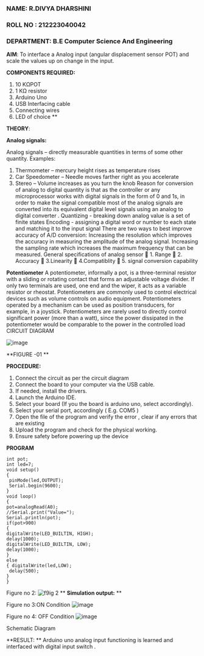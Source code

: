 ###  NAME: R.DIVYA DHARSHINI
###  ROLL NO : 212223040042
###  DEPARTMENT: B.E Computer Science And Engineering

**AIM**:  To interface a Analog  input (angular displacement sensor POT) and scale the values up on change in the input.


**COMPONENTS REQUIRED:**
1.	10 KΩPOT
2.	1 KΩ resistor 
3.	Arduino Uno 
4.	USB Interfacing cable 
5.	Connecting wires 
6.	LED of choice 
**


**THEORY**: 

**Analog signals:**

Analog signals – directly measurable quantities in terms of some other quantity.
Examples:
1. Thermometer – mercury height rises as temperature rises
2. Car Speedometer – Needle moves farther right as you accelerate
3. Stereo – Volume increases as you turn the knob
Reason for conversion of analog to digital quantity is that as the controller or any microprocessor works with digital signals in the form of 0 and 1s, in order to make the signal compatible  most of the analog signals are converted into its equivalent digital level signals using an analog to digital converter .
Quantizing - breaking down analog value is a set of finite states
Encoding - assigning a digital word or number to each state and matching it to the input signal
 There are two ways to best improve accuracy of A/D conversion:
Increasing the resolution which improves the accuracy in measuring the amplitude of the analog signal.
Increasing the sampling rate which increases the maximum frequency that can be measured.
General specifications of analog sensor
	1. Range
	2. Accuracy
	3.Linearity
	4.Compatiblity
	5. signal conversion capability

**Potentiometer**
A potentiometer, informally a pot, is a three-terminal resistor with a sliding or rotating contact that forms an adjustable voltage divider. If only two terminals are used, one end and the wiper, it acts as a variable resistor or rheostat.
Potentiometers are commonly used to control electrical devices such as volume controls on audio equipment. Potentiometers operated by a mechanism can be used as position transducers, for example, in a joystick. Potentiometers are rarely used to directly control significant power (more than a watt), since the power dissipated in the potentiometer would be comparable to the power in the controlled load
CIRCUIT DIAGRAM





![image](https://user-images.githubusercontent.com/36288975/163530788-eec3cdc3-95e8-4d2d-8349-6d0ea4c9439c.png)

**FIGURE -01
**

**PROCEDURE:**

1.	Connect the circuit as per the circuit diagram 
2.	Connect the board to your computer via the USB cable.
3.	If needed, install the drivers.
4.	Launch the Arduino IDE.
5.	Select your board (If you the board is arduino uno, select accordingly).
6.	Select your serial port, accordingly ( E.g. COM5 )
7.	Open the file of the program  and verify the error , clear if any errors that are existing 
8.	Upload the program and check for the physical working. 
9.	Ensure safety before powering up the device 



**PROGRAM** 
 ```
int pot;
int led=7;
void setup()
{
  pinMode(led,OUTPUT);
  Serial.begin(9600);
}
void loop()
{
 pot=analogRead(A0);
 //Serial.print("Value=");
 Serial.println(pot);
 if(pot>900)
 {
 digitalWrite(LED_BUILTIN, HIGH);
 delay(1000);
 digitalWrite(LED_BUILTIN, LOW);
 delay(1000);
 }
 else
 { digitalWrite(led,LOW);
  delay(500);
 }
}
```
Figure no 2:
![f9ig 2](https://github.com/DIVYADHARSHINI-08/EXPERIMENT-NO--02-INTERFACING-ANALOG-INPUT-SENSOR-POT-WITH-ARDUINO-/assets/145210448/2ae1f560-d34b-4b11-8c89-9d68f2536f05)
**
**Simulation output:** 
**

Figure no 3:ON Condition
![image](https://github.com/DIVYADHARSHINI-08/EXPERIMENT-NO--02-INTERFACING-ANALOG-INPUT-SENSOR-POT-WITH-ARDUINO-/assets/145210448/dc50c177-dc9e-40d2-9146-a69e7eb55a95)

Figure no 4: OFF Condition
![image](https://github.com/DIVYADHARSHINI-08/EXPERIMENT-NO--02-INTERFACING-ANALOG-INPUT-SENSOR-POT-WITH-ARDUINO-/assets/145210448/0abda445-a6e5-43e7-8896-e360079f8f03)

Schematic Diagram




**RESULT: ** Arduino uno analog input functioning is learned and interfaced with digital input switch .
